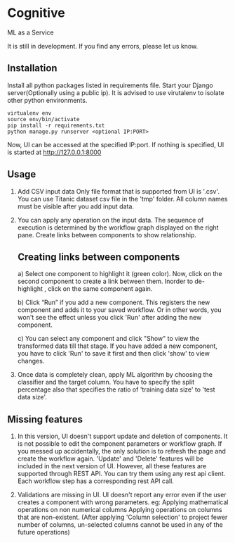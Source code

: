 Cognitive
=========

ML as a Service

It is still in development. If you find any errors, please let us know.


Installation
------------

Install all python packages listed in requirements file. Start your Django server(Optionally using a public ip).  It is advised to use virutalenv to isolate other python environments.

    virtualenv env
    source env/bin/activate
    pip install -r requirements.txt
    python manage.py runserver <optional IP:PORT>

Now, UI can be accessed at the specified IP:port. If nothing is specified, UI is started at http://127.0.0.1:8000

Usage
-----

1.  Add CSV input data
      Only file format that is supported from UI is '.csv'.  You can use Titanic dataset csv file in the 'tmp' folder. 
      All column names must be visible after you add input data.  

2. You can apply any operation on the input data. The sequence of execution is determined by the workflow graph displayed on the right pane. Create links between components to show relationship.

      Creating links between components
      --------------------------------------

      a) Select one component to highlight it (green color). Now, click on the second component to create a link between them. Inorder to de-highlight , click on the same component again. 

      b) Click “Run” if you add a new component. This registers the new component and adds it to your saved workflow. Or in other words, you won't see the effect unless you click 'Run' after adding the new component. 

      c) You can select any component and click "Show" to view the transformed data till that stage. If you have added a new component, you have to click 'Run' to save it first and then click 'show' to view changes.


3. Once data is completely clean, apply ML algorithm by choosing the classifier and the target column. You have to specify the split percentage also that specifies the ratio of 'training data size' to 'test data size'.

              
Missing features
----------------

1. In this version, UI doesn't support update and deletion of components. It is not possible to edit the component parameters or workflow graph. If you messed up accidentally, the only solution is to refresh the page and create the workflow again.  'Update' and 'Delete' features will be included in the next version of UI. However, all these features are supported through REST API. You can try them using any rest api client. Each workflow step has a corresponding rest API call.

2.  Validations are missing in UI. UI doesn't report any error even if the user creates a component with wrong parameters.
     eg: Applying mathematical operations on  non numerical columns
         Applying operations on columns that are non-existent. (After applying 'Column selection' to project fewer number of columns, un-selected columns cannot be used in any of the future operations)

 
